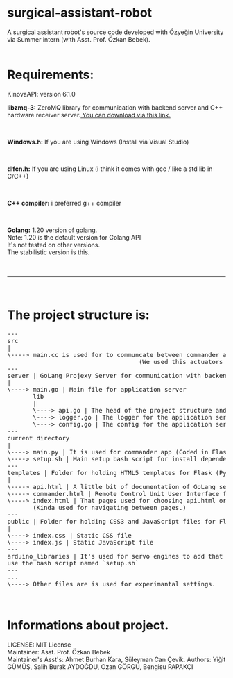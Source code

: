 # surgical-assistant-robot
A surgical assistant robot's source code developed with Özyeğin University via Summer
intern (with Asst. Prof. Özkan Bebek).
<br>
<br>

# Requirements:

KinovaAPI: version 6.1.0
<br>

<b>libzmq-3:</b> ZeroMQ library for communication with backend server and C++ hardware receiver server.<a href="https://zeromq.org/download/"> You can download via this link.</a>

<br>

<b>Windows.h:</b> If you are using Windows (Install via Visual Studio)

<br>

<b>dlfcn.h:</b> If you are using Linux (i think it comes with gcc / like a std lib in C/C++)

<br>

<b>C++ compiler:</b> i preferred g++ compiler

<br>

<b>Golang:</b> 1.20 version of golang.<br>
Note: 1.20 is the default version for Golang API<br>
It's not tested on other versions.<br>
The stabilistic version is this.<br>
<br>
<br>

---

<br>

# The project structure is:
<pre>
---
src
|
\----> main.cc is used for to communcate between commander and hardware. (Kinova KA-75+ & KA-58 Actuators)
                                    (We used this actuators for moving surgical-assistant-robot)
---
server | GoLang Projexy Server for communication with backend server and C++ hardware sender/receiver server.
|
\----> main.go | Main file for application server
       lib
       |
       \----> api.go | The head of the project structure and the api handlers for the application server.
       \----> logger.go | The logger for the application server.
       \----> config.go | The config for the application server.
---
current directory
|
\----> main.py | It is used for commander app (Coded in Flask).
\----> setup.sh | Main setup bash script for install dependencies of this project.
---
templates | Folder for holding HTML5 templates for Flask (Python3 micro backend framework)
|
\----> api.html | A little bit of documentation of GoLang server usage.
\----> commander.html | Remote Control Unit User Interface for Commander.
\----> index.html | That pages used for choosing api.html or commander.html 
       (Kinda used for navigating between pages.)
---
public | Folder for holding CSS3 and JavaScript files for Flask Server. (Commander Desktop App Server)
|
\----> index.css | Static CSS file
\----> index.js | Static JavaScript file
---
arduino_libraries | It's used for servo engines to add that your Arduino IDE
use the bash script named `setup.sh`
---
...
\----> Other files are is used for experimantal settings.
</pre>
<br>

# Informations about project.

LICENSE: MIT License <br>
Maintainer: Asst. Prof. Özkan Bebek <br>
Maintainer's Asst's: Ahmet Burhan Kara, Süleyman Can Çevik.
Authors: Yiğit GÜMÜŞ, Salih Burak AYDOĞDU, Ozan GÖRGÜ, Bengisu PAPAKÇI

